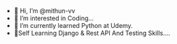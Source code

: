 - 👋 Hi, I’m @mithun-vv
- 👀 I’m interested in Coding...
- 🌱 I’m currently learned Python at Udemy.
- 🌱Self Learning Django & Rest API And Testing Skills....

<!---
mithun-vv/mithun-vv is a ✨ special ✨ repository because its `README.md` (this file) appears on your GitHub profile.
You can click the Preview link to take a look at your changes.
--->
